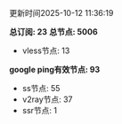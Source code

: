 更新时间2025-10-12 11:36:19

**总订阅: 23**
**总节点: 5006**
- vless节点: 13

**google ping有效节点: 93**
- ss节点: 55
- v2ray节点: 37
- ssr节点: 1
